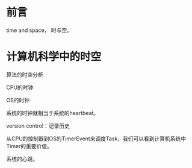 # 前言

time and space， 时与空。



# 计算机科学中的时空

算法的时空分析

CPU的时钟

OS的时钟

系统的时钟就相当于系统的heartbeat。

version control：记录历史



从CPU的控制器到OS的TimerEvent来调度Task，我们可以看到计算机系统中Timer的重要价值。



系统的心跳。